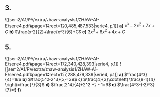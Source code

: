 ## 3.
![[sem2/A1/PV/extra/zhaw-analysis1/ZHAW-A1-E/serie4.pdf#page=1&rect=120,485,487,533|serie4, p.1]]
**a)**		$x^3-2x^2+7x+C$
**b)**		$\frac{x^2}{2}+\frac{x^3}{6}+C$
**c)**		$3x^3+6x^2+4x+C$


## 5.
![[sem2/A1/PV/extra/zhaw-analysis1/ZHAW-A1-E/serie4.pdf#page=1&rect=172,340,428,393|serie4, p.1]]
![[sem2/A1/PV/extra/zhaw-analysis1/ZHAW-A1-E/serie4.pdf#page=1&rect=127,288,479,339|serie4, p.1]]
**a)**		$\frac{4^3}{4}=16$
**b)**		$\frac{5^3-2^3}{3}=39$
**c)**		$\frac{4}{3}\cdot\left( \frac{8-1}{4} \right)=\frac{7}{3}$
**d)**		$\frac{2^4}{4}+2^2 +2 - 1=9$
**e)**		$\frac{4^3-(-2)^3}{7}=$
**f)**
